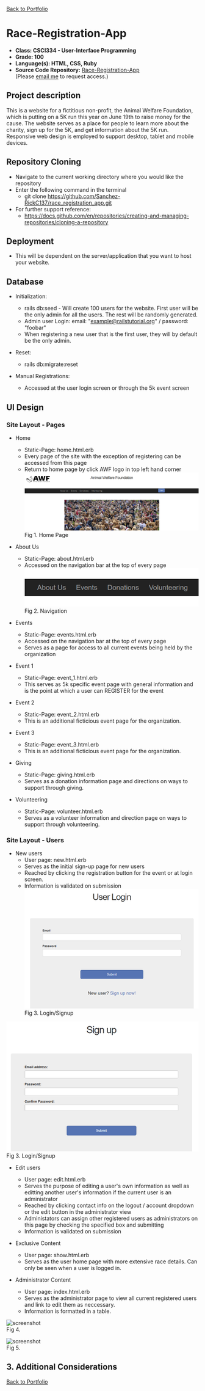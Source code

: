 [Back to Portfolio](./)

Race-Registration-App
===============

-   **Class: CSCI334 - User-Interface Programming** 
-   **Grade: 100** 
-   **Language(s): HTML, CSS, Ruby** 
-   **Source Code Repository:** [Race-Registration-App](https://github.com/Sanchez-RickC137/Race_Registration_App)  
    (Please [email me](mailto:jrpike@csustudent.net?subject=GitHub%20Access) to request access.)

## Project description

This is a website for a fictitious non-profit, the Animal Welfare Foundation, which is putting on a 5K run this year on June 19th to raise money for the cause. The website serves as a place for people to learn more about the charity, sign up for the 5K, and get information about the 5K run. Responsive web design is employed to support desktop, tablet and mobile devices.

## Repository Cloning
* Navigate to the current working directory where you would like the repository
* Enter the following command in the terminal
   - git clone https://github.com/Sanchez-RickC137/race_registration_app.git
* For further support reference:
   - https://docs.github.com/en/repositories/creating-and-managing-repositories/cloning-a-repository
 
## Deployment
* This will be dependent on the server/application that you want to host your website.

## Database
* Initialization:
   - rails db:seed - Will create 100 users for the website. First user will be the only admin for all the users. The rest will be randomly generated.
   - Admin user Login: email: "example@railstutorial.org" / password: "foobar"
   - When registering a new user that is the first user, they will by default be the only admin.

* Reset:
   - rails db:migrate:reset

* Manual Registrations:
  - Accessed at the user login screen or through the 5k event screen

## UI Design

### Site Layout - Pages
* Home
   - Static-Page: home.html.erb
   - Every page of the site with the exception of registering can be accessed from this page
   - Return to home page by click AWF logo in top left hand corner
![screenshot](images/AWF-home.png)  
Fig 1. Home Page

* About Us
   - Static-Page: about.html.erb
   - Accessed on the navigation bar at the top of every page
 ![screenshot](images/AWF-nav.png)  
Fig 2. Navigation

* Events
   - Static-Page: events.html.erb
   - Accessed on the navigation bar at the top of every page
   - Serves as a page for access to all current events being held by the organization

* Event 1
   - Static-Page: event_1.html.erb
   - This serves as 5k specific event page with general information and is the point at which a user can REGISTER for the event

* Event 2
   - Static-Page: event_2.html.erb
   - This is an additional ficticious event page for the organization.

* Event 3
   - Static-Page: event_3.html.erb
   - This is an additional ficticious event page for the organization.

* Giving
   - Static-Page: giving.html.erb
   - Serves as a donation information page and directions on ways to support through giving.

* Volunteering
   - Static-Page: volunteer.html.erb
   - Serves as a volunteer information and direction page on ways to support through volunteering.

### Site Layout - Users
* New users
   - User page: new.html.erb
   - Serves as the initial sign-up page for new users
   - Reached by clicking the registration button for the event or at login screen.
   - Information is validated on submission
![screenshot](images/AWF-login.png)  
Fig 3. Login/Signup

![screenshot](images/AWF-reg.png)  
Fig 3. Login/Signup 

* Edit users
   - User page: edit.html.erb
   - Serves the purpose of editing a user's own information as well as editting another user's information if the current user is an administrator
   - Reached by clicking contact info on the logout / account dropdown or the edit button in the administrator view
   - Administators can assign other registered users as administrators on this page by checking the specified box and submitting
   - Information is validated on submission

* Exclusive Content
   - User page: show.html.erb
   - Serves as the user home page with more extensive race details. Can only be seen when a user is logged in.

* Administrator Content
   - User page: index.html.erb
   - Serves as the administrator page to view all current registered users and link to edit them as neccessary.
   - Information is formatted in a table.









![screenshot]()  
Fig 4. 

![screenshot]()  
Fig 5. 

## 3. Additional Considerations


[Back to Portfolio](./)
